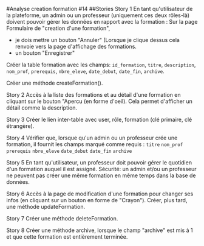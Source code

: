 #Analyse creation formation #14
##Stories
Story 1
En tant qu'utilisateur de la plateforme, un admin ou un professeur (uniquement ces deux rôles-là) doivent pouvoir gérer les données en rapport avec la formation :
Sur la page Formulaire de "creation d'une formation", 
- je dois mettre un bouton "Annuler" (Lorsque je clique dessus cela renvoie vers la page d'affichage des formations.
- un bouton "Enregistrer"

Créer la table formation avec les champs: 
`id_formation`, `titre`, `description`, `nom_prof`, `prerequis`, `nbre_eleve`, `date_debut`, `date_fin`, `archive`.

Créer une méthode createFormation().


Story 2
Accès à la liste des formations et au détail d'une formation en cliquant sur le bouton "Apercu  (en forme d'oeil).
Cela permet d'afficher un détail comme la description. 



Story 3
Créer le lien inter-table avec user, rôle, formation (clé primaire, clé étrangère).


Story 4
Vérifier que, lorsque qu'un admin ou un professeur crée une formation, il fournit les champs marqué comme requis : 
`titre`
`nom_prof`
`prerequis`
`nbre_eleve`
`date_debut`
`date_fin`
`archive`



Story 5
En tant qu'utilisateur, un professeur doit pouvoir gérer le quotidien d'un formation auquel il est assigné.
Sécurité: un admin et/ou un professeur ne peuvent pas créer une même formation en même temps dans la base de données.



Story 6
Accès à la page de modification d'une formation pour changer ses infos (en cliquant sur un bouton en forme de "Crayon"). 
Créer, plus tard, une méthode updateFormation.


Story 7
Créer une méthode deleteFormation.


Story 8
Créer une méthode archive, lorsque le champ "archive" est mis à 1 et que cette formation est entièrement terminée.


